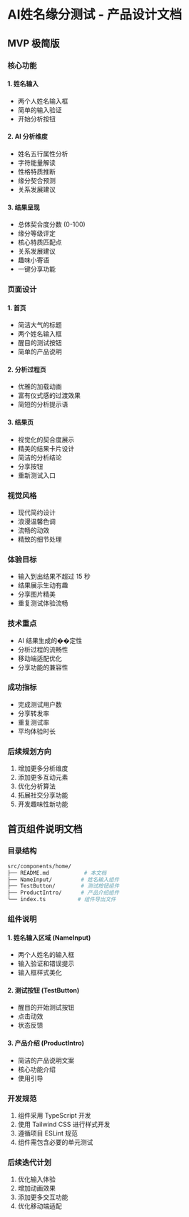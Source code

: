 # AI姓名缘分测试 - 产品设计文档

## MVP 极简版

### 核心功能
#### 1. 姓名输入
- 两个人姓名输入框
- 简单的输入验证
- 开始分析按钮

#### 2. AI 分析维度
- 姓名五行属性分析
- 字符能量解读
- 性格特质推断
- 缘分契合预测
- 关系发展建议

#### 3. 结果呈现
- 总体契合度分数 (0-100)
- 缘分等级评定
- 核心特质匹配点
- 关系发展建议
- 趣味小寄语
- 一键分享功能

### 页面设计

#### 1. 首页
- 简洁大气的标题
- 两个姓名输入框
- 醒目的测试按钮
- 简单的产品说明

#### 2. 分析过程页
- 优雅的加载动画
- 富有仪式感的过渡效果
- 简短的分析提示语

#### 3. 结果页
- 视觉化的契合度展示
- 精美的结果卡片设计
- 简洁的分析结论
- 分享按钮
- 重新测试入口

### 视觉风格
- 现代简约设计
- 浪漫温馨色调
- 流畅的动效
- 精致的细节处理

### 体验目标
- 输入到出结果不超过 15 秒
- 结果展示生动有趣
- 分享图片精美
- 重复测试体验流畅

### 技术重点
- AI 结果生成的��定性
- 分析过程的流畅性
- 移动端适配优化
- 分享功能的兼容性

### 成功指标
- 完成测试用户数
- 分享转发率
- 重复测试率
- 平均体验时长

### 后续规划方向
1. 增加更多分析维度
2. 添加更多互动元素
3. 优化分析算法
4. 拓展社交分享功能
5. 开发趣味性新功能

## 首页组件说明文档

### 目录结构
```bash
src/components/home/
├── README.md           # 本文档
├── NameInput/         # 姓名输入组件
├── TestButton/        # 测试按钮组件  
├── ProductIntro/      # 产品介绍组件
└── index.ts          # 组件导出文件
```

### 组件说明

#### 1. 姓名输入区域 (NameInput)
- 两个人姓名的输入框
- 输入验证和错误提示
- 输入框样式美化

#### 2. 测试按钮 (TestButton) 
- 醒目的开始测试按钮
- 点击动效
- 状态反馈

#### 3. 产品介绍 (ProductIntro)
- 简洁的产品说明文案
- 核心功能介绍
- 使用引导

### 开发规范
1. 组件采用 TypeScript 开发
2. 使用 Tailwind CSS 进行样式开发
3. 遵循项目 ESLint 规范
4. 组件需包含必要的单元测试

### 后续迭代计划
1. 优化输入体验
2. 增加动画效果
3. 添加更多交互功能
4. 优化移动端适配